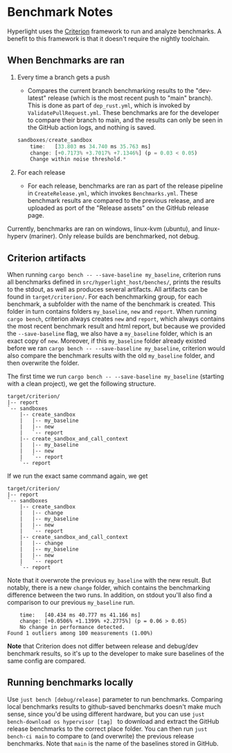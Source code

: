 # Benchmark Notes

Hyperlight uses the [Criterion](https://bheisler.github.io/criterion.rs/book/index.html) framework to run and analyze benchmarks. A benefit to this framework is that it doesn't require the nightly toolchain.

## When Benchmarks are ran

1. Every time a branch gets a push
    - Compares the current branch benchmarking results to the "dev-latest" release (which is the most recent push to "main" branch). This is done as part of `dep_rust.yml`, which is invoked by `ValidatePullRequest.yml`. These benchmarks are for the developer to compare their branch to main, and the results can only be seen in the GitHub action logs, and nothing is saved. 

    ```rust
    sandboxes/create_sandbox
        time:   [33.803 ms 34.740 ms 35.763 ms]
        change: [+0.7173% +3.7017% +7.1346%] (p = 0.03 < 0.05)
        Change within noise threshold.*
    ```
   
2. For each release
    - For each release, benchmarks are ran as part of the release pipeline in `CreateRelease.yml`, which invokes `Benchmarks.yml`. These benchmark results are compared to the previous release, and are uploaded as port of the "Release assets" on the GitHub release page.

Currently, benchmarks are ran on windows, linux-kvm (ubuntu), and linux-hyperv (mariner). Only release builds are benchmarked, not debug.

## Criterion artifacts

When running `cargo bench -- --save-baseline my_baseline`, criterion runs all benchmarks defined in `src/hyperlight_host/benches/`, prints the results to the stdout, as well as produces several artifacts. All artifacts can be found in `target/criterion/`. For each benchmarking group, for each benchmark, a subfolder with the name of the benchmark is created. This folder in turn contains folders `my_baseline`, `new`  and `report`. When running `cargo bench`, criterion always creates `new` and `report`, which always contains the most recent benchmark result and html report, but because we provided the `--save-baseline` flag, we also have a `my_baseline` folder, which is an exact copy of `new`. Moreover, if this `my_baseline` folder already existed before we ran `cargo bench -- --save-baseline my_baseline`, criterion would also compare the benchmark results with the old `my_baseline` folder, and then overwrite the folder.

The first time we run `cargo bench -- --save-baseline my_baseline` (starting with a clean project), we get the following structure. 

```
target/criterion/
|-- report
`-- sandboxes
    |-- create_sandbox
    |   |-- my_baseline
    |   |-- new
    |   `-- report
    |-- create_sandbox_and_call_context
    |   |-- my_baseline
    |   |-- new
    |   `-- report
    `-- report
```

If we run the exact same command again, we get 

```
target/criterion/
|-- report
`-- sandboxes
    |-- create_sandbox
    |   |-- change
    |   |-- my_baseline
    |   |-- new
    |   `-- report
    |-- create_sandbox_and_call_context
    |   |-- change
    |   |-- my_baseline
    |   |-- new
    |   `-- report
    `-- report
```

Note that it overwrote the previous `my_baseline` with the new result. But notably, there is a new `change` folder, which contains the benchmarking difference between the two runs. In addition, on stdout you'll also find a comparison to our previous `my_baseline` run.

```
    time:   [40.434 ms 40.777 ms 41.166 ms]
    change: [+0.0506% +1.1399% +2.2775%] (p = 0.06 > 0.05)
    No change in performance detected.
Found 1 outliers among 100 measurements (1.00%)
```

**Note** that Criterion does not differ between release and debug/dev benchmark results, so it's up to the developer to make sure baselines of the same config are compared.

## Running benchmarks locally

Use `just bench [debug/release]` parameter to run benchmarks. Comparing local benchmarks results to github-saved benchmarks doesn't make much sense, since you'd be using different hardware, but you can use `just bench-download os hypervisor [tag] ` to download and extract the GitHub release benchmarks to the correct place folder. You can then run `just bench-ci main` to compare to (and overwrite) the previous release benchmarks. Note that `main` is the name of the baselines stored in GitHub.
